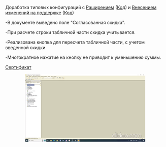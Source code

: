 Доработка типовых конфигураций с [Раширением](demonstr-2.gif) ([Код](kod-2.gif)) и [Внесением изменений на поддержке](demonstr-1.gif) ([Код](kod-1.gif))

-В документе выведено поле "Согласованная скидка".

-При расчете строки табличной части скидка учитывается.

-Реализована кнопка для пересчета табличной части, с учетом введенной скидки.

-Многократное нажатие на кнопку не приводит к уменьшению суммы.

[Сертификат](Sert.jpg)

<p align="center" width="100%">
  <img width="75%" src="IZ/kod-2.gif"> 
</p>
